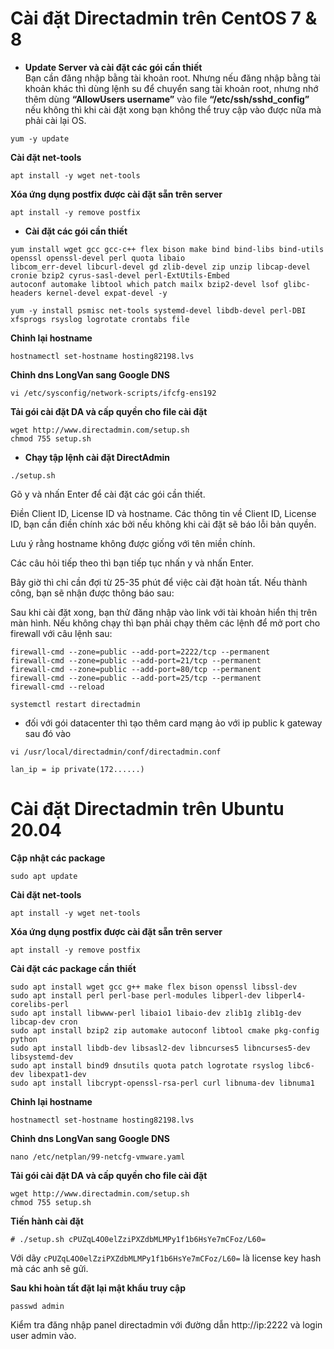 # Cài đặt Directadmin trên CentOS 7 & 8
- **Update Server và cài đặt các gói cần thiết** </br>
Bạn cần đăng nhập bằng tài khoản root. Nhưng nếu đăng nhập bằng tài khoản khác thì dùng lệnh su để chuyển sang tài khoản root, nhưng nhớ thêm dùng **“AllowUsers username”** vào file **“/etc/ssh/sshd_config”** nếu không thì khi cài đặt xong bạn không thể truy cập vào được nữa mà phải cài lại OS.
```
yum -y update
```
**Cài đặt net-tools**
```
apt install -y wget net-tools
```
**Xóa ứng dụng postfix được cài đặt sẵn trên server**
```
apt install -y remove postfix
```

- **Cài đặt các gói cần thiết**
```
yum install wget gcc gcc-c++ flex bison make bind bind-libs bind-utils openssl openssl-devel perl quota libaio
libcom_err-devel libcurl-devel gd zlib-devel zip unzip libcap-devel cronie bzip2 cyrus-sasl-devel perl-ExtUtils-Embed
autoconf automake libtool which patch mailx bzip2-devel lsof glibc-headers kernel-devel expat-devel -y
```
``` 
yum -y install psmisc net-tools systemd-devel libdb-devel perl-DBI xfsprogs rsyslog logrotate crontabs file
```

**Chỉnh lại hostname**
```
hostnamectl set-hostname hosting82198.lvs
```
**Chỉnh dns LongVan sang Google DNS**
```
vi /etc/sysconfig/network-scripts/ifcfg-ens192
```

**Tải gói cài đặt DA và cấp quyền cho file cài đặt**
```
wget http://www.directadmin.com/setup.sh
chmod 755 setup.sh
```

- **Chạy tập lệnh cài đặt DirectAdmin**
```
./setup.sh
```
Gõ y và nhấn Enter để cài đặt các gói cần thiết.

Điền Client ID, License ID và hostname. Các thông tin về Client ID, License ID, bạn cần điền chính xác bởi nếu không khi cài đặt sẽ báo lỗi bản quyền.

Lưu ý rằng hostname không được giống với tên miền chính. 

Các câu hỏi tiếp theo thì bạn tiếp tục nhấn y và nhấn Enter.

Bây giờ thì chỉ cần đợi từ 25-35 phút để việc cài đặt hoàn tất. Nếu thành công, bạn sẽ nhận được thông báo sau: 

Sau khi cài đặt xong, bạn thử đăng nhập vào link với tài khoản hiển thị trên màn hình. Nếu không chạy thì bạn phải chạy thêm các lệnh để mở port cho firewall với câu lệnh sau: 
```
firewall-cmd --zone=public --add-port=2222/tcp --permanent
firewall-cmd --zone=public --add-port=21/tcp --permanent
firewall-cmd --zone=public --add-port=80/tcp --permanent
firewall-cmd --zone=public --add-port=25/tcp --permanent
firewall-cmd --reload
```
```
systemctl restart directadmin
```
- đối với gói datacenter thì tạo thêm card mạng ảo với ip public k gateway 
sau đó vào 
```
vi /usr/local/directadmin/conf/directadmin.conf 

lan_ip = ip private(172......)
```


# Cài đặt Directadmin trên Ubuntu 20.04
**Cập nhật các package**
```
sudo apt update
```

**Cài đặt net-tools**
```
apt install -y wget net-tools
```
**Xóa ứng dụng postfix được cài đặt sẵn trên server**
```
apt install -y remove postfix
```

**Cài đặt các package cần thiết**
```
sudo apt install wget gcc g++ make flex bison openssl libssl-dev 
sudo apt install perl perl-base perl-modules libperl-dev libperl4-corelibs-perl
sudo apt install libwww-perl libaio1 libaio-dev zlib1g zlib1g-dev libcap-dev cron
sudo apt install bzip2 zip automake autoconf libtool cmake pkg-config python
sudo apt install libdb-dev libsasl2-dev libncurses5 libncurses5-dev libsystemd-dev
sudo apt install bind9 dnsutils quota patch logrotate rsyslog libc6-dev libexpat1-dev
sudo apt install libcrypt-openssl-rsa-perl curl libnuma-dev libnuma1
```

**Chỉnh lại hostname**
```
hostnamectl set-hostname hosting82198.lvs
```
**Chỉnh dns LongVan sang Google DNS**
```
nano /etc/netplan/99-netcfg-vmware.yaml
```

**Tải gói cài đặt DA và cấp quyền cho file cài đặt**
```
wget http://www.directadmin.com/setup.sh
chmod 755 setup.sh
```

**Tiến hành cài đặt**
```
# ./setup.sh cPUZqL4O0elZziPXZdbMLMPy1f1b6HsYe7mCFoz/L60=
```
Với dãy ``cPUZqL4O0elZziPXZdbMLMPy1f1b6HsYe7mCFoz/L60=`` là license key hash mà các anh sẽ gửi.

**Sau khi hoàn tất đặt lại mật khẩu truy cập**
```
passwd admin
```
Kiểm tra đăng nhập panel directadmin với đường dẫn http://ip:2222 và login user admin vào.
